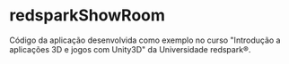 # redsparkShowRoom
Código da aplicação desenvolvida como exemplo no curso "Introdução a aplicações 3D e jogos com Unity3D" da Universidade redspark®.
